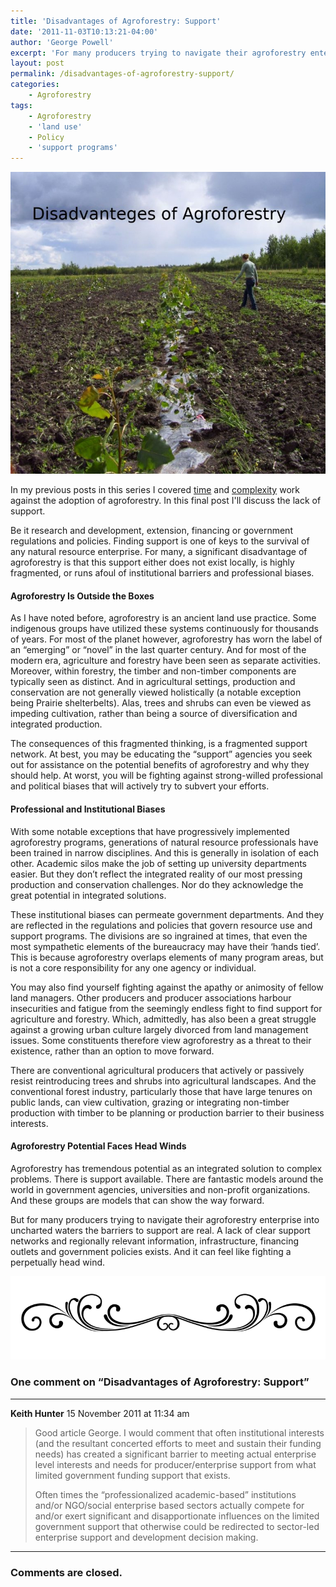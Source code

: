 ```yaml
---
title: 'Disadvantages of Agroforestry: Support'
date: '2011-11-03T10:13:21-04:00'
author: 'George Powell'
excerpt: 'For many producers trying to navigate their agroforestry enterprise into uncharted waters, the lack of clear support networks and regionally relevant information, infrastructure, financing outlets and government policies, can feel like they are perpetually fighting a head wind. '
layout: post
permalink: /disadvantages-of-agroforestry-support/
categories:
    - Agroforestry
tags:
    - Agroforestry
    - 'land use'
    - Policy
    - 'support programs'
---
```

![Disadvantages of Agroforestry](/assets/images/DisadvantagesofAgroforestry-768x736.jpg)

In my previous posts in this series I covered [time](https://agforinsight.com/disadvantages-of-agroforestry-time/) and [complexity](https://agforinsight.com/disadvantages-of-agroforestry-complexity/) work against the adoption of agroforestry.  In this final post I'll discuss the lack of support.

Be it research and development, extension, financing or government regulations and policies. Finding support is one of keys to the survival of any natural resource enterprise. For many, a significant disadvantage of agroforestry is that this support either does not exist locally, is highly fragmented, or runs afoul of institutional barriers and professional biases.

#### Agroforestry Is Outside the Boxes

As I have noted before, agroforestry is an ancient land use practice. Some indigenous groups have utilized these systems continuously for thousands of years. For most of the planet however, agroforestry has worn the label of an “emerging” or “novel” in the last quarter century. And for most of the modern era, agriculture and forestry have been seen as separate activities. Moreover, within forestry, the timber and non-timber components are typically seen as distinct. And in agricultural settings, production and conservation are not generally viewed holistically (a notable exception being Prairie shelterbelts). Alas, trees and shrubs can even be viewed as impeding cultivation, rather than being a source of diversification and integrated production.

The consequences of this fragmented thinking, is a fragmented support network. At best, you may be educating the “support” agencies you seek out for assistance on the potential benefits of agroforestry and why they should help. At worst, you will be fighting against strong-willed professional and political biases that will actively try to subvert your efforts.

#### Professional and Institutional Biases

With some notable exceptions that have progressively implemented agroforestry programs, generations of natural resource professionals have been trained in narrow disciplines. And this is generally in isolation of each other. Academic silos make the job of setting up university departments easier. But they don’t reflect the integrated reality of our most pressing production and conservation challenges. Nor do they acknowledge the great potential in integrated solutions.

These institutional biases can permeate government departments. And they are reflected in the regulations and policies that govern resource use and support programs. The divisions are so ingrained at times, that even the most sympathetic elements of the bureaucracy may have their ‘hands tied’. This is because agroforestry overlaps elements of many program areas, but is not a core responsibility for any one agency or individual.

You may also find yourself fighting against the apathy or animosity of fellow land managers. Other producers and producer associations harbour insecurities and fatigue from the seemingly endless fight to find support for agriculture and forestry. Which, admittedly, has also been a great struggle against a growing urban culture largely divorced from land management issues. Some constituents therefore view agroforestry as a threat to their existence, rather than an option to move forward.

There are conventional agricultural producers that actively or passively resist reintroducing trees and shrubs into agricultural landscapes. And the conventional forest industry, particularly those that have large tenures on public lands, can view cultivation, grazing or integrating non-timber production with timber to be planning or production barrier to their business interests.

#### Agroforestry Potential Faces Head Winds

Agroforestry has tremendous potential as an integrated solution to complex problems. There is support available. There are fantastic models around the world in government agencies, universities and non-profit organizations. And these groups are models that can show the way forward.

But for many producers trying to navigate their agroforestry enterprise into uncharted waters the barriers to support are real. A lack of clear support networks and regionally relevant information, infrastructure, financing outlets and government policies exists. And it can feel like fighting a perpetually head wind.

![comments](/assets/images/scroll.png)

### One comment on “Disadvantages of Agroforestry: Support”

***

**Keith Hunter** 15 November 2011 at 11:34 am

> Good article George. I would comment that often institutional interests (and the resultant concerted efforts to meet and sustain their funding needs) has created a significant barrier to meeting actual enterprise level interests and needs for producer/enterprise support from what limited government funding support that exists.
>
>Often times the “professionalized academic-based” institutions and/or NGO/social enterprise based sectors actually compete for and/or exert significant and disapportionate influences on the limited government support that otherwise could be redirected to sector-led enterprise support and development decision making.

***

### Comments are closed.

